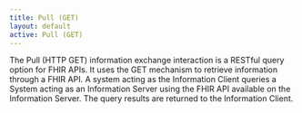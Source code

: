 ```yaml
---
title: Pull (GET)
layout: default
active: Pull (GET)
---
```


The Pull (HTTP GET) information exchange interaction is a RESTful query option for FHIR APIs. It uses the GET mechanism to retrieve information through a FHIR API. A system acting as the Information Client queries a System acting as an Information Server using the FHIR API available on the Information Server.  The query results are returned to the Information Client.

